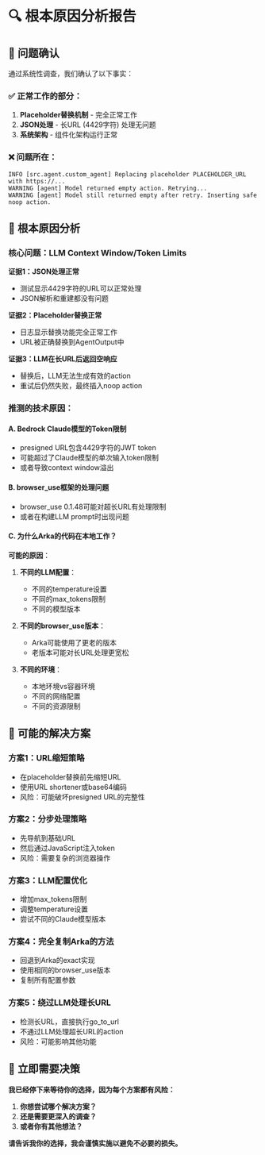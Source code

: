 # 🔍 **根本原因分析报告**

## 🎯 **问题确认**

通过系统性调查，我们确认了以下事实：

### ✅ **正常工作的部分**：
1. **Placeholder替换机制** - 完全正常工作
2. **JSON处理** - 长URL (4429字符) 处理无问题
3. **系统架构** - 组件化架构运行正常

### ❌ **问题所在**：
```
INFO [src.agent.custom_agent] Replacing placeholder PLACEHOLDER_URL with https://...
WARNING [agent] Model returned empty action. Retrying...
WARNING [agent] Model still returned empty after retry. Inserting safe noop action.
```

## 🔬 **根本原因分析**

### **核心问题：LLM Context Window/Token Limits**

**证据1：JSON处理正常**
- 测试显示4429字符的URL可以正常处理
- JSON解析和重建都没有问题

**证据2：Placeholder替换正常**
- 日志显示替换功能完全正常工作
- URL被正确替换到AgentOutput中

**证据3：LLM在长URL后返回空响应**
- 替换后，LLM无法生成有效的action
- 重试后仍然失败，最终插入noop action

### **推测的技术原因**：

#### **A. Bedrock Claude模型的Token限制**
- presigned URL包含4429字符的JWT token
- 可能超过了Claude模型的单次输入token限制
- 或者导致context window溢出

#### **B. browser_use框架的处理问题**
- browser_use 0.1.48可能对超长URL有处理限制
- 或者在构建LLM prompt时出现问题

#### **C. 为什么Arka的代码在本地工作？**

**可能的原因**：
1. **不同的LLM配置**：
   - 不同的temperature设置
   - 不同的max_tokens限制
   - 不同的模型版本

2. **不同的browser_use版本**：
   - Arka可能使用了更老的版本
   - 老版本可能对长URL处理更宽松

3. **不同的环境**：
   - 本地环境vs容器环境
   - 不同的网络配置
   - 不同的资源限制

## 🎯 **可能的解决方案**

### **方案1：URL缩短策略**
- 在placeholder替换前先缩短URL
- 使用URL shortener或base64编码
- 风险：可能破坏presigned URL的完整性

### **方案2：分步处理策略**
- 先导航到基础URL
- 然后通过JavaScript注入token
- 风险：需要复杂的浏览器操作

### **方案3：LLM配置优化**
- 增加max_tokens限制
- 调整temperature设置
- 尝试不同的Claude模型版本

### **方案4：完全复制Arka的方法**
- 回退到Arka的exact实现
- 使用相同的browser_use版本
- 复制所有配置参数

### **方案5：绕过LLM处理长URL**
- 检测长URL，直接执行go_to_url
- 不通过LLM处理超长URL的action
- 风险：可能影响其他功能

## 🚨 **立即需要决策**

**我已经停下来等待你的选择，因为每个方案都有风险：**

1. **你想尝试哪个解决方案？**
2. **还是需要更深入的调查？**
3. **或者你有其他想法？**

**请告诉我你的选择，我会谨慎实施以避免不必要的损失。**
